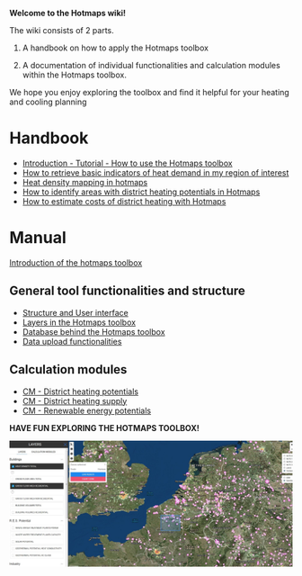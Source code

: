 **Welcome to the Hotmaps wiki!**

The wiki consists of 2 parts.

1) A handbook on how to apply the Hotmaps toolbox

2) A documentation of individual functionalities and calculation modules within the Hotmaps toolbox.

We hope you enjoy exploring the toolbox and find it helpful for your heating and cooling planning

# Handbook
* [Introduction - Tutorial - How to use the Hotmaps toolbox](Handbook_Introduction)
* [How to retrieve basic indicators of heat demand in my region of interest](Handbook_indicators)
* [Heat density mapping in hotmaps](Handbook_Heat_density_mapping)
* [How to identify areas with district heating potentials in Hotmaps](Handbook_district_heating_potentials)  
* [How to estimate costs of district heating with Hotmaps](tutorial5)  

# Manual
[Introduction of the hotmaps toolbox](module1)
## General tool functionalities and structure
* [Structure and User interface](module2)
* [Layers in the Hotmaps toolbox](module3)
* [Database behind the Hotmaps toolbox](module4)
* [Data upload functionalities](module5)
## Calculation modules
* [CM - District heating potentials](module6)
* [CM - District heating supply](module7)  
* [CM - Renewable energy potentials](module8)


**HAVE FUN EXPLORING THE HOTMAPS TOOLBOX!**


![](https://github.com/HotMaps/hotmaps_wiki/blob/master/Images/Hotmaps_test.JPG)